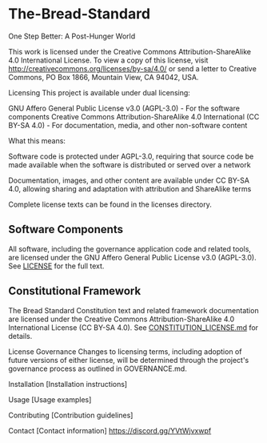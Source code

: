 # The-Bread-Standard
One Step Better: A Post-Hunger World

This work is licensed under the Creative Commons Attribution-ShareAlike 4.0 International License.
To view a copy of this license, visit http://creativecommons.org/licenses/by-sa/4.0/ or
send a letter to Creative Commons, PO Box 1866, Mountain View, CA 94042, USA.

Licensing
This project is available under dual licensing:

GNU Affero General Public License v3.0 (AGPL-3.0) - For the software components
Creative Commons Attribution-ShareAlike 4.0 International (CC BY-SA 4.0) - For documentation, media, and other non-software content

What this means:

Software code is protected under AGPL-3.0, requiring that source code be made available when the software is distributed or served over a network

Documentation, images, and other content are available under CC BY-SA 4.0, allowing sharing and adaptation with attribution and ShareAlike terms

Complete license texts can be found in the licenses directory.

## Software Components
All software, including the governance application code and related tools, are licensed under the GNU Affero General Public License v3.0 (AGPL-3.0). See [LICENSE](LICENSE) for the full text.

## Constitutional Framework
The Bread Standard Constitution text and related framework documentation are licensed under the Creative Commons Attribution-ShareAlike 4.0 International License (CC BY-SA 4.0). See [CONSTITUTION_LICENSE.md](CONSTITUTION_LICENSE.md) for details.

License Governance
Changes to licensing terms, including adoption of future versions of either license, will be determined through the project's governance process as outlined in GOVERNANCE.md.


Installation
[Installation instructions]

Usage
[Usage examples]

Contributing
[Contribution guidelines]


Contact
[Contact information]
https://discord.gg/YVtWjvxwpf
